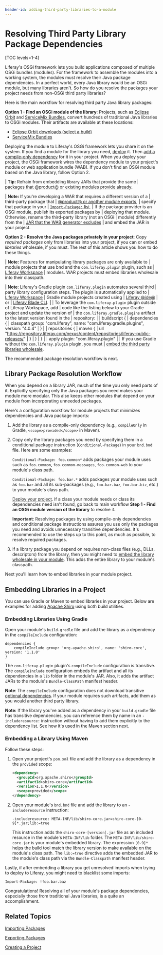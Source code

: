 ```yaml
---
header-id: adding-third-party-libraries-to-a-module
---
```


# Resolving Third Party Library Package Dependencies

[TOC levels=1-4]

Liferay's OSGi framework lets you build applications composed of multiple OSGi
bundles (modules). For the framework to assemble the modules into a working
system, the modules must resolve their Java package dependencies. In a perfect
world, every Java library would be an OSGi module, but many libraries aren't. So
how do you resolve the packages your project needs from non-OSGi third party
libraries?

Here is the main workflow for resolving third party Java library packages:

**Option 1 - Find an OSGi module of the library**: Projects, such as
[Eclipse Orbit](https://www.eclipse.org/orbit/)
and
[ServiceMix Bundles](https://servicemix.apache.org/developers/source/bundles-source.html), 
convert hundreds of traditional Java libraries to OSGi modules. Their artifacts
are available at these locations:

-   [Eclipse Orbit downloads \(select a build\)](https://download.eclipse.org/tools/orbit/downloads/)
-   [ServiceMix Bundles](https://mvnrepository.com/artifact/org.apache.servicemix.bundles)

Deploying the module to Liferay's OSGi framework lets you share it on the
system. If you find a module for the library you need,
[deploy](/docs/7-2/reference/-/knowledge_base/r/deploying-a-project) it. Then
[add a compile-only
dependency](/docs/7-2/customization/-/knowledge_base/c/specifying-dependencies)
for it in your project. When you deploy your project, the OSGi framework wires
the dependency module to your project's module or web application bundle (WAB).
If you don't find an OSGi module based on the Java library, follow Option 2. 

| **Tip:** Refrain from embedding library JARs that provide the same 
| [packages that @product@ or existing modules provide already](/docs/7-2/reference/-/knowledge_base/r/third-party-packages-portal-exports). 
 
| **Note:** If you're developing a WAR that requires a different version of a
| third-party package that
| [@product@ or another module exports](/docs/7-2/reference/-/knowledge_base/r/third-party-packages-portal-exports),
| specify that package in your
| [`Import-Package:` list](/docs/7-2/customization/-/knowledge_base/c/importing-packages).
| If the package provider is an OSGi module, publish its exported packages by 
| deploying that module. Otherwise, rename the third-party library (not an OSGi 
| module) differently from the
| [JAR that the WAB generator excludes](/docs/7-2/customization/-/knowledge_base/c/understanding-excluded-jars)
| and embed the JAR in your project. 

**Option 2 - Resolve the Java packages privately in your project**: Copy
*required packages* only from libraries into your project, if you can or embed
*libraries* wholesale, if you must. The rest of this article shows you how to
do these things. 

| **Note:** Features for manipulating library packages are only available to 
| module projects that use bnd  and the `com.liferay.plugin` plugin, such as
| [Liferay Workspace](/docs/7-2/reference/-/knowledge_base/r/liferay-workspace)
| modules. WAR projects must embed libraries wholesale into their classpath. 

| **Note**: Liferay's Gradle plugin `com.liferay.plugin` automates several third
| party library configuration steps. The plugin is automatically applied to
| [Liferay Workspace](/docs/7-2/reference/-/knowledge_base/r/liferay-workspace)
| Gradle module projects created using
| [Liferay @ide@](/docs/7-2/reference/-/knowledge_base/r/liferay-dev-studio)
| or
| [Liferay Blade CLI](/docs/7-2/reference/-/knowledge_base/r/blade-cli).
| 
| To leverage the `com.liferay.plugin` plugin outside of Liferay Workspace, add
| code like the listing below to your Gradle project and update the version of 
| the `com.liferay.gradle.plugins` artifact to the latest version found in the 
| repository:
| 
|     buildscript {
|         dependencies {
|             classpath group: "com.liferay", name: "com.liferay.gradle.plugins", version: "4.0.4"
|         }
| 
|         repositories {
|             maven {
|                 url "https://repository.liferay.com/nexus/content/repositories/liferay-public-releases/"
|             }
|         }
|     }
| 
|     apply plugin: "com.liferay.plugin"
| 
| If you use Gradle without the `com.liferay.plugin` plugin, you must
| [embed the third party libraries wholesale](#embedding-libraries-using-gradle).

The recommended package resolution workflow is next. 

## Library Package Resolution Workflow

When you depend on a library JAR, much of the time you only need parts of it.
Explicitly specifying only the Java packages you need makes your module more
modular. This also keeps other modules that depend on your module from
incorporating unneeded packages. 

Here's a configuration workflow for module projects that minimizes dependencies
and Java package imports:

1.  Add the library as a compile-only dependency (e.g., `compileOnly` in
    Gradle, `<scope>provided</scope>` in Maven).

2.  Copy only the library packages you need by specifying them in a conditional
    package instruction (`Conditional-Package`) in your `bnd.bnd` file. Here are
    some examples:

    `Conditional-Package: foo.common*` adds packages your module uses such as
    `foo.common`, `foo.common-messages`, `foo.common-web` to your module's
    class path.

    `Conditional-Package: foo.bar.*` adds packages your module uses such as
    `foo.bar` and all its sub-packages (e.g., `foo.bar.baz`, `foo.bar.biz`,
    etc.) to your module's class path.

    [Deploy your
    project](/docs/7-2/reference/-/knowledge_base/r/deploying-a-project). If a
    class your module needs or class its dependencies need isn't found, go back
    to main workflow **Step 1 - Find an OSGi module version of the library** to
    resolve it. 

    **Important**: Resolving packages by using compile-only dependencies and
    conditional package instructions assures you use only the packages you need
    and avoids unnecessary transitive dependencies. It's recommended to use the
    steps up to this point, as much as possible, to resolve required packages.  

3.  If a library package you depend on requires non-class files (e.g., DLLs,
    descriptors) from the library, then you might need to
    [embed the library wholesale in your module](#embedding-libraries-in-a-project).
    This adds the entire library to your module's classpath.

Next you'll learn how to embed libraries in your module project. 

## Embedding Libraries in a Project

You can use Gradle or Maven to embed libraries in your project. Below are
examples for adding
[Apache Shiro](https://shiro.apache.org)
using both build utilities. 

### Embedding Libraries Using Gradle

Open your module's `build.gradle` file and add the library as a dependency in
the `compileInclude` configuration:

    dependencies {
        compileInclude group: 'org.apache.shiro', name: 'shiro-core', version: '1.1.0'
    }

The `com.liferay.plugin` plugin's `compileInclude` configuration is transitive.
The `compileInclude` configuration embeds the artifact and all its dependencies
in a `lib` folder in the module's JAR. Also, it adds the artifact JARs to the
module's `Bundle-ClassPath` manifest header. 

**Note**: The `compileInclude` configuration does not download transitive
[optional dependencies](https://maven.apache.org/guides/introduction/introduction-to-optional-and-excludes-dependencies.html).
If your module requires such artifacts, add them as you would another third party library.

**Note:** If the library you've added as a dependency in your `build.gradle`
file has transitive dependencies, you can reference them by name in an
`-includeresource:` instruction without having to add them explicitly to the
dependency list. See how it's used in the Maven section next. 

### Embedding a Library Using Maven

Follow these steps:

1.  Open your project's `pom.xml` file and add the library as a dependency in 
    the `provided` scope:

    ```xml
    <dependency>
      <groupId>org.apache.shiro</groupId>
      <artifactId>shiro-core</artifactId>
      <version>1.1.0</version>
      <scope>provided</scope>
    </dependency>
    ```

2.  Open your module's `bnd.bnd` file and add the library to an
    `-includeresource` instruction: 

        -includeresource: META-INF/lib/shiro-core.jar=shiro-core-[0-9]*.jar;lib:=true

    This instruction adds the `shiro-core-[version].jar` file as an included
    resource in the module's `META-INF/lib` folder. The
    `META-INF/lib/shiro-core.jar` is your module's embedded library. The
    expression `[0-9]*` helps the build tool match the library version 
    to make available on the module's class path. The `lib:=true` directive adds
    the embedded JAR to the module's class path via the `Bundle-Classpath`
    manifest header.

Lastly, if after embedding a library you get unresolved imports when trying to
deploy to Liferay, you might need to blacklist some imports: 
    
`Import-Package: !foo.bar.baz`

Congratulations! Resolving all of your module's package dependencies, especially
those from traditional Java libraries, is a quite an accomplishment. 

## Related Topics

[Importing Packages](/docs/7-2/customization/-/knowledge_base/c/importing-packages)

[Exporting Packages](/docs/7-2/customization/-/knowledge_base/c/exporting-packages)

[Creating a Project](/docs/7-2/reference/-/knowledge_base/r/creating-a-project)
